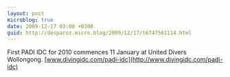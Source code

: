 ```yaml
---
layout: post
microblog: true
date: 2009-12-17 03:00 +0300
guid: http://desparoz.micro.blog/2009/12/17/t6747561114.html
---
```

First PADI IDC for 2010 commences 11 January at United Divers Wollongong. [www.divingidc.com/padi-idc](http://www.divingidc.com/padi-idc)
